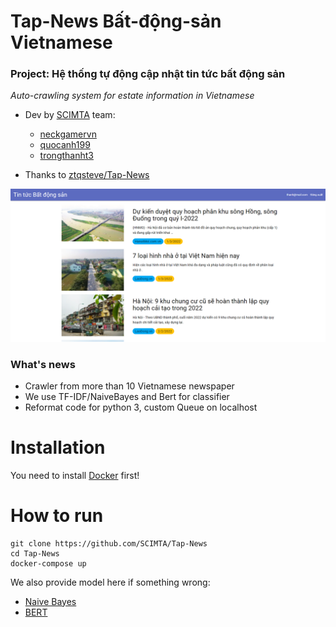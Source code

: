 # Tap-News Bất-động-sản Vietnamese

### Project: Hệ thống tự động cập nhật tin tức bất động sản

*Auto-crawling system for estate information in Vietnamese* 

- Dev by [SCIMTA](https://github.com/SCIMTA) team:  
    - [neckgamervn](https://github.com/neckgamervn)  
    - [quocanh199](https://github.com/quocanh199)  
    - [trongthanht3](https://github.com/trongthanht3)  
    
- Thanks to [ztqsteve/Tap-News](https://github.com/ztqsteve/Tap-News)  
  
<p align="center">
  <img src="https://raw.githubusercontent.com/SCIMTA/Tap-News/news_crawler/images/localhost_3001_.png" />
</p>

### What's news
- Crawler from more than 10 Vietnamese newspaper
- We use TF-IDF/NaiveBayes and Bert for classifier
- Reformat code for python 3, custom Queue on localhost

# Installation  

You need to install [Docker](https://www.docker.com/) first!  

# How to run 
```
git clone https://github.com/SCIMTA/Tap-News  
cd Tap-News
docker-compose up
```  
We also provide model here if something wrong:
- [Naive Bayes](https://drive.google.com/uc?id=1riWxNbsxdAKuGj8YNXSOb7dje_-8xAWC)
- [BERT](https://drive.google.com/uc?id=1m8y79sTEIjMGIJ5R3fFKNf4yITKHheam)
  